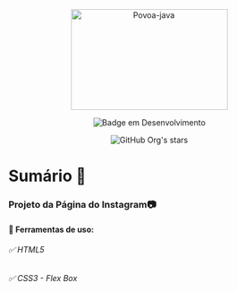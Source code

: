 <div align="center">
<img align="center" alt="Povoa-java" height="180" width="280" src="https://user-images.githubusercontent.com/75958253/166067149-7ac95512-e223-4df9-8436-83c12ebec8cd.jpeg">

![Badge em Desenvolvimento](http://img.shields.io/static/v1?label=STATUS&message=EM%20DESENVOLVIMENTO&color=GREEN&style=for-the-badge)

![GitHub Org's stars](https://img.shields.io/github/stars/devpovoa?style=social)
</div>

##

# Sumário :bookmark_tabs:

### Projeto da Página do Instagram:camera:

#### :small_blue_diamond: Ferramentas de uso:

###### :white_check_mark: HTML5

###### :white_check_mark: CSS3 - Flex Box



